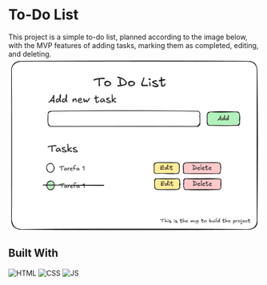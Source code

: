 # To-Do List
This project is a simple to-do list, planned according to the image below, with the MVP features of adding tasks, marking them as completed, editing, and deleting.
<img align="center" src="./img/mvpToDoList.png">

## Built With
<img align="center" alt="HTML" src="https://img.shields.io/badge/HTML5-E34F26?style=for-the-badge&logo=html5&logoColor=white">
<img align="center" alt="CSS"  src="https://img.shields.io/badge/CSS3-1572B6?style=for-the-badge&logo=css3&logoColor=white">
<img align="center" alt="JS"  src="https://img.shields.io/badge/JavaScript-F7DF1E?style=for-the-badge&logo=javascript&logoColor=black">
